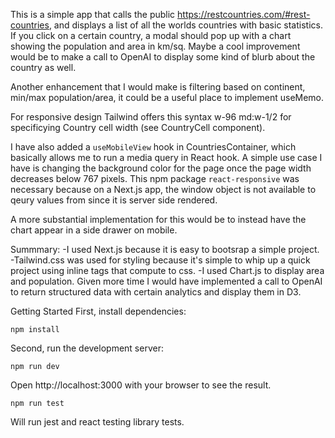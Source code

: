This is a simple app that calls the public https://restcountries.com/#rest-countries, and displays a list of all the worlds countries with basic statistics. If you click on a certain country, a modal should pop up with a chart showing the population and area in km/sq. Maybe a cool improvement would be to make a call to OpenAI to display some kind of blurb about the country as well.

Another enhancement that I would make is filtering based on continent, min/max population/area, it could be a useful place to implement useMemo.

For responsive design Tailwind offers this syntax w-96 md:w-1/2 for specificying Country cell width (see CountryCell component).

I have also added a `useMobileView` hook in CountriesContainer, which basically allows me to run a media query in React hook. A simple use case I have is changing the background color for the page once the page width decreases below 767 pixels.
This npm package `react-responsive` was necessary because on a Next.js app, the window object is not available to qeury values from since it is server side rendered.

A more substantial implementation for this would be to instead have the chart appear in a side drawer on mobile.

Summmary:
-I used Next.js because it is easy to bootsrap a simple project.
-Tailwind.css was used for styling because it's simple to whip up a quick project using inline tags that compute to css.
-I used Chart.js to display area and population. Given more time I would have implemented a call to OpenAI to return structured data with certain analytics and display them in D3.

Getting Started
First, install dependencies:

`npm install`

Second, run the development server:

`npm run dev`

Open http://localhost:3000 with your browser to see the result.

`npm run test`

Will run jest and react testing library tests.
